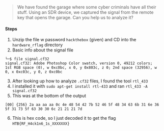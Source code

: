 > We have found the garage where some cyber criminals have all their stuff. Using an SDR device, we captured the signal from the remote key that opens the garage. Can you help us to analyze it?
#### Steps
1. Unzip the file w password `hackthebox` (given) and CD into the `hardware_rflag` directory
2. Basic info about the signal file
```
└─$ file signal.cf32             
signal.cf32: Adobe Photoshop Color swatch, version 0, 49212 colors; 1st RGB space (0), w 0xc0bc, x 0, y 0x803c, z 0; 2nd space (32956), w 0, x 0xc03c, y 0, z 0xc0bc
```
3. After looking up how to analyze `.cf32` files, I found the tool `rtl_433`
4. I installed it with `sudo apt-get install rtl-433` and ran `rtl_433 -A signal.cf32`
5. This was at the bottom of the output
```
[00] {256} 2a aa aa aa 0c 4e 48 54 42 7b 52 46 5f 48 34 63 6b 31 6e 36 5f 31 73 5f 63 30 30 6c 21 21 21 7d
```
6. This is hex code, so I just decoded it to get the flag
`HTB{RF_H4ck1n6_1s_XXXXXXX}`
